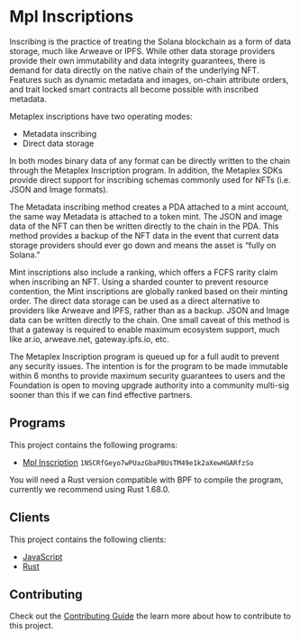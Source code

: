 # Mpl Inscriptions

Inscribing is the practice of treating the Solana blockchain as a form of data storage, much like Arweave or IPFS. While other data storage providers provide their own immutability and data integrity guarantees, there is demand for data directly on the native chain of the underlying NFT. Features such as dynamic metadata and images, on-chain attribute orders, and trait locked smart contracts all become possible with inscribed metadata.

Metaplex inscriptions have two operating modes:
* Metadata inscribing
* Direct data storage

In both modes binary data of any format can be directly written to the chain through the Metaplex Inscription program. In addition, the Metaplex SDKs provide direct support for inscribing schemas commonly used for NFTs (i.e. JSON and Image formats).

The Metadata inscribing method creates a PDA attached to a mint account, the same way Metadata is attached to a token mint. The JSON and image data of the NFT can then be written directly to the chain in the PDA. This method provides a backup of the NFT data in the event that current data storage providers should ever go down and means the asset is “fully on Solana.” 

Mint inscriptions also include a ranking, which offers a FCFS rarity claim when inscribing an NFT. Using a sharded counter to prevent resource contention, the Mint inscriptions are globally ranked based on their minting order.
The direct data storage can be used as a direct alternative to providers like Arweave and IPFS, rather than as a backup. JSON and Image data can be written directly to the chain. One small caveat of this method is that a gateway is required to enable maximum ecosystem support, much like ar.io, arweave.net, gateway.ipfs.io, etc.

The Metaplex Inscription program is queued up for a full audit to prevent any security issues. The intention is for the program to be made immutable within 6 months to provide maximum security guarantees to users and the Foundation is open to moving upgrade authority into a community multi-sig sooner than this if we can find effective partners.

## Programs

This project contains the following programs:

- [Mpl Inscription](./programs/mpl-inscription/README.md) `1NSCRfGeyo7wPUazGbaPBUsTM49e1k2aXewHGARfzSo`

You will need a Rust version compatible with BPF to compile the program, currently we recommend using Rust 1.68.0.

## Clients

This project contains the following clients:

- [JavaScript](./clients/js/README.md)
- [Rust](./clients/rust/README.md)

## Contributing

Check out the [Contributing Guide](./CONTRIBUTING.md) the learn more about how to contribute to this project.
